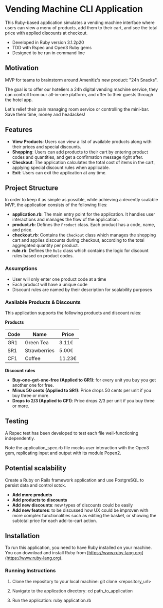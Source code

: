 # Vending Machine CLI Application

This Ruby-based application simulates a vending machine interface where users can view a menu of products, add them to their cart, and see the total price with applied discounts at checkout.

* Developed in Ruby version 3.1.2p20
* TDD with Rspec and Open3 Ruby gems
* Designed to be run in command line

## Motivation

MVP for teams to brainstorm around Amenitiz's new product: "24h Snacks".

The goal is to offer our hoteliers a 24h digital vending machine service, they can controll from our all-in-one platform, and offer to their guests through the hotel app.

Let's relief their pain managing room service or controlling the mini-bar. Save them time, money and headackes!

## Features

- **View Products**: Users can view a list of available products along with their prices and special discounts.
- **Shopping**: Users can add products to their cart by entering product codes and quantities, and get a confirmation message right after.
- **Checkout**: The application calculates the total cost of items in the cart, applying special discount rules when applicable.
- **Exit**: Users can exit the application at any time.

## Project Structure

In order to keep it as simple as possible, while achieving a decently scalable MVP, the application consists of the following files:

- **application.rb**: The main entry point for the application. It handles user interactions and manages the flow of the application.
- **product.rb**: Defines the `Product` class. Each product has a code, name, and price.
- **checkout.rb**: Contains the `Checkout` class which manages the shopping cart and applies discounts during checkout, according to the total aggregated quantity per product.
- **rule.rb**: Defines the `Rule` class which contains the logic for discount rules based on product codes.

### Assumptions

- User will only enter one product code at a time
- Each product will have a unique code
- Discount rules are named by their description for scalability purposes

### Available Products & Discounts

This application supports the following products and discount rules:

**Products**

| Code | Name          | Price  |
|------|---------------|--------|
| GR1  | Green Tea     | 3.11€  |
| SR1  | Strawberries  | 5.00€  |
| CF1  | Coffee        | 11.23€ |

**Discount rules**

- **Buy-one-get-one-free (Applied to GR1)**: for every unit you buy you get another one for free.
- **Minus 50 cents (Applied to SR1)**: Price drops 50 cents per unit if you buy three or more.
- **Drops to 2/3 (Applied to CF1)**: Price drops 2/3 per unit if you buy three or more.

## Testing

A Rspec test has been developed to test each file well-functioning independently.

Note the application_spec.rb file mocks user interaction with the Open3 gem, replicating input and output with its module Popen2.

## Potential scalability

Create a Ruby on Rails framework application and use PostgreSQL to persist data and control sotck.

- **Add more products**
- **Add products to discounts**
- **Add new discounts**: new types of discounts could be easily
- **Add new features**: to be discussed how UX could be improven with more complex functionalities such as editing the basket, or showing the subtotal price for each add-to-cart action.

## Installation

To run this application, you need to have Ruby installed on your machine. You can download and install Ruby from [https://www.ruby-lang.org](https://www.ruby-lang.org).

### Running Instructions

1. Clone the repository to your local machine:
git clone <repository_url>

2. Navigate to the application directory:
cd path_to_application

3. Run the application:
ruby application.rb

